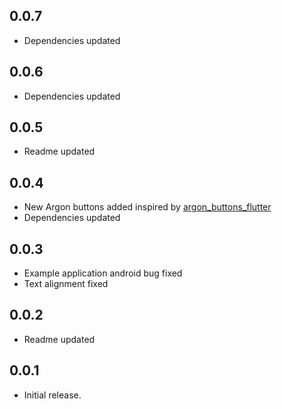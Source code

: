## 0.0.7

- Dependencies updated

## 0.0.6

- Dependencies updated

## 0.0.5

- Readme updated

## 0.0.4

- New Argon buttons added inspired by [argon_buttons_flutter](https://pub.dev/packages/argon_buttons_flutter)
- Dependencies updated

## 0.0.3

- Example application android bug fixed
- Text alignment fixed

## 0.0.2

- Readme updated

## 0.0.1

- Initial release.
